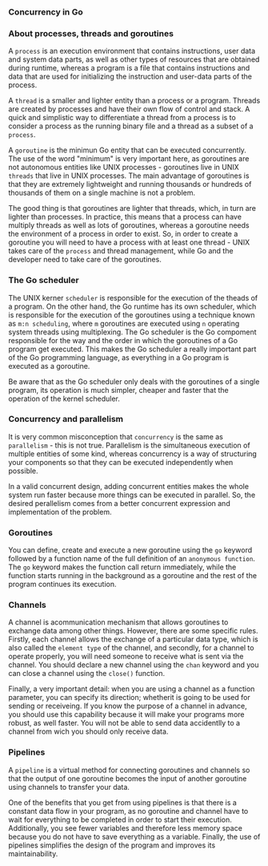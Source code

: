 ### Concurrency in Go

### About processes, threads and goroutines
A `process` is an execution environment that contains instructions, user data and system data parts, as well as other types of resources that are obtained during runtime, whereas a program is a file that contains instructions and data that are used for initializing the instruction and user-data parts of the process.

A `thread` is a smaller and lighter entity than a process or a program. Threads are created by processes and have their own flow of control and stack. A quick and simplistic way to differentiate a thread from a process is to consider a process as the running binary file and a thread as a subset of a `process`.

A `goroutine` is the minimun Go entity that can be executed concurrently. The use of the word "minimum" is very important here, as goroutines are not autonomous entities like UNIX processes - goroutines live in UNIX `threads` that live in UNIX processes. The main advantage of goroutines is that they are extremely lightweight and running thousands or hundreds of thousands of them on a single machine is not a problem.

The good thing is that goroutines are lighter that threads, which, in turn are lighter than processes. In practice, this means that a process can have multiply threads as well as lots of goroutines, whereas a goroutine needs the environment of a process in order to exist. So, in order to create a goroutine you will need to have a process with at least one thread - UNIX takes care of the `process` and thread management, while Go and the developer need to take care of the goroutines.

### The Go scheduler
The UNIX kerner `scheduler` is responsible for the execution of the theads of a program. On the other hand, the Go runtime has its own scheduler, which is responsible for the execution of the goroutines using a technique known as `m:n scheduling`, where `m` goroutines are executed using `n` operating system threads using multiplexing. The Go scheduler is the Go compoment responsible for the way and the order in which the goroutines of a Go program get executed. This makes the Go scheduler a really important part of the Go programming language, as everything in a Go program is executed as a goroutine.

Be aware that as the Go scheduler only deals with the goroutines of a single program, its operation is much simpler, cheaper and faster that the operation of the kernel scheduler.

### Concurrency and parallelism
It is very common misconception that `concurrency` is the same as `parallelism` - this is not true. Parallelism is the simultaneous execution of multiple entities of some kind, whereas concurrency is a way of structuring your components so that they can be executed independently when possible.

In a valid concurrent design, adding concurrent entities makes the whole system run faster because more things can be executed in parallel. So, the desired perallelism comes from a better concurrent expression and implementation of the problem.

### Goroutines
You can define, create and execute a new goroutine using the `go` keyword followed by a function name of the full definition of an `anonymous function`. The `go` keyword makes the function call return immediately, while the function starts running in the background as a goroutine and the rest of the program continues its execution.

### Channels
A channel is acommunication mechanism that allows goroutines to exchange data among other things.
However, there are some specific rules. Firstly, each channel allows the exchange of a particular data type, which is also called the `element type` of the channel, and secondly, for a channel to operate properly, you will need someone to receive what is sent via the channel. You should declare a new channel using the `chan` keyword and you can close a channel using the `close()` function.

Finally, a very important detail: when you are using a channel as a function parameter, you can specify its direction; whetherit is going to be used for sending or receiveing. If you know the purpose of a channel in advance, you should use this capability because it will make your programs more robust, as well faster. You will not be able to send data accidentlly to a channel from wich you should only receive data.

### Pipelines
A `pipeline` is a virtual method for connecting goroutines and channels so that the output of one goroutine becomes the input of another goroutine using channels to transfer your data.

One of the benefits that you get from using pipelines is that there is a constant data flow in your program, as no goroutine and channel have to wait for everything to be completed in order to start their execution. Additionally, you see fewer variables and therefore less memory space because you do not have to save everything as a variable. Finally, the use of pipelines simplifies the design of the program and improves its maintainability.